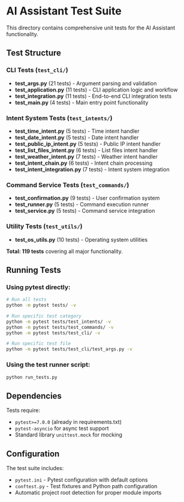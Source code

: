 # AI Assistant Test Suite

This directory contains comprehensive unit tests for the AI Assistant functionality.

## Test Structure

### CLI Tests (`test_cli/`)
- **test_args.py** (21 tests) - Argument parsing and validation
- **test_application.py** (11 tests) - CLI application logic and workflow
- **test_integration.py** (11 tests) - End-to-end CLI integration tests
- **test_main.py** (4 tests) - Main entry point functionality

### Intent System Tests (`test_intents/`)
- **test_time_intent.py** (5 tests) - Time intent handler
- **test_date_intent.py** (5 tests) - Date intent handler
- **test_public_ip_intent.py** (5 tests) - Public IP intent handler
- **test_list_files_intent.py** (6 tests) - List files intent handler
- **test_weather_intent.py** (7 tests) - Weather intent handler
- **test_intent_chain.py** (6 tests) - Intent chain processing
- **test_intent_integration.py** (7 tests) - Intent system integration

### Command Service Tests (`test_commands/`)
- **test_confirmation.py** (9 tests) - User confirmation system
- **test_runner.py** (5 tests) - Command execution runner
- **test_service.py** (5 tests) - Command service integration

### Utility Tests (`test_utils/`)
- **test_os_utils.py** (10 tests) - Operating system utilities

**Total: 119 tests** covering all major functionality.

## Running Tests

### Using pytest directly:
```bash
# Run all tests
python -m pytest tests/ -v

# Run specific test category
python -m pytest tests/test_intents/ -v
python -m pytest tests/test_commands/ -v
python -m pytest tests/test_cli/ -v

# Run specific test file
python -m pytest tests/test_cli/test_args.py -v
```

### Using the test runner script:
```bash
python run_tests.py
```

## Dependencies

Tests require:
- `pytest>=7.0.0` (already in requirements.txt)
- `pytest-asyncio` for async test support
- Standard library `unittest.mock` for mocking

## Configuration

The test suite includes:
- `pytest.ini` - Pytest configuration with default options
- `conftest.py` - Test fixtures and Python path configuration
- Automatic project root detection for proper module imports
